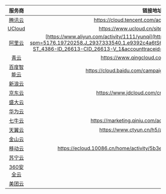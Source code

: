 | 服务商 | 链接地址 | 2核4G | 2核8G
| :-: | :-: | :-: | :-: |
|[腾讯云](https://cloud.tencent.com)| https://cloud.tencent.com/act/pre-2021double11 | 151 | 215 |
|[UCloud](https://www.ucloud.cn)| https://www.ucloud.cn/site/active/kuaijie.html | 99 | 147 |
|[阿里云](https://www.aliyun.com)|[https://www.aliyun.com/activity/1111/yunqi](https://www.aliyun.com/activity/1111/index?spm=5176.19720258.J_2937333540.1.e9392c4a6tS6Y3&scm=20140722.B_9217.P_5298.MO_402-ST_4386-ID_26613-CID_26613-V_1&accounttraceid=858e5676bff647148b2507291cf2e13capfy)| 
|[青云](https://www.qingcloud.com)| https://www.qingcloud.com/promotion2021 | 1 | - |
|[百度智能云](https://cloud.baidu.com)| https://cloud.baidu.com/campaign/20211111/index.html | 674 | - | 
|[新浪云](https://www.sinacloud.com)||
|[京东云](https://www.jdcloud.com)| https://www.jdcloud.com/cn/activity/20211111 | 1058.88 | 1371.72 | 
|[盛大云](http://www.grandcloud.cn)||
|[华为云](https://www.huaweicloud.com)||
|[七牛云](https://qiniu.com)|https://marketing.qiniu.com/activity/2021-1111-act| 2427.07 | - |
|[天翼云](https://www.ctyun.cn)|https://www.ctyun.cn/h5/activity/2021/1111| 159.64 | - | 
|[金山云](https://www.ksyun.com)||
|[移动云](https://ecloud.10086.cn)| https://ecloud.10086.cn/home/activity/5b3e829074d04c92a5659c7dca8b5cfd | 1656 | - |
|[苏宁云](http://www.suningcloud.com)||
|[360安全云](https://cloud.360.cn)||
|[美团云](https://www.mtyun.com)||
